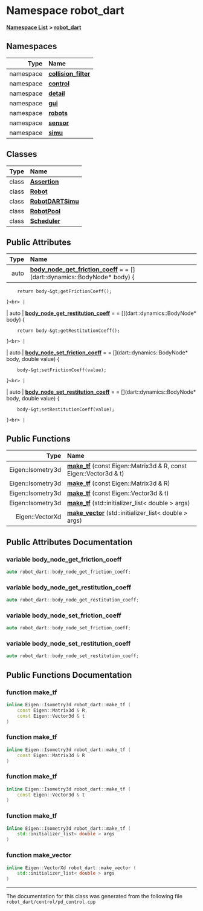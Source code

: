 

# Namespace robot\_dart



[**Namespace List**](namespaces.md) **>** [**robot\_dart**](namespacerobot__dart.md)


















## Namespaces

| Type | Name |
| ---: | :--- |
| namespace | [**collision\_filter**](namespacerobot__dart_1_1collision__filter.md) <br> |
| namespace | [**control**](namespacerobot__dart_1_1control.md) <br> |
| namespace | [**detail**](namespacerobot__dart_1_1detail.md) <br> |
| namespace | [**gui**](namespacerobot__dart_1_1gui.md) <br> |
| namespace | [**robots**](namespacerobot__dart_1_1robots.md) <br> |
| namespace | [**sensor**](namespacerobot__dart_1_1sensor.md) <br> |
| namespace | [**simu**](namespacerobot__dart_1_1simu.md) <br> |


## Classes

| Type | Name |
| ---: | :--- |
| class | [**Assertion**](classrobot__dart_1_1Assertion.md) <br> |
| class | [**Robot**](classrobot__dart_1_1Robot.md) <br> |
| class | [**RobotDARTSimu**](classrobot__dart_1_1RobotDARTSimu.md) <br> |
| class | [**RobotPool**](classrobot__dart_1_1RobotPool.md) <br> |
| class | [**Scheduler**](classrobot__dart_1_1Scheduler.md) <br> |






## Public Attributes

| Type | Name |
| ---: | :--- |
|  auto | [**body\_node\_get\_friction\_coeff**](#variable-body_node_get_friction_coeff)   = = [](dart::dynamics::BodyNode\* body) {








        return body-&gt;getFrictionCoeff();

    }<br> |
|  auto | [**body\_node\_get\_restitution\_coeff**](#variable-body_node_get_restitution_coeff)   = = [](dart::dynamics::BodyNode\* body) {








        return body-&gt;getRestitutionCoeff();

    }<br> |
|  auto | [**body\_node\_set\_friction\_coeff**](#variable-body_node_set_friction_coeff)   = = [](dart::dynamics::BodyNode\* body, double value) {






        body-&gt;setFrictionCoeff(value);

    }<br> |
|  auto | [**body\_node\_set\_restitution\_coeff**](#variable-body_node_set_restitution_coeff)   = = [](dart::dynamics::BodyNode\* body, double value) {






        body-&gt;setRestitutionCoeff(value);

    }<br> |
















## Public Functions

| Type | Name |
| ---: | :--- |
|  Eigen::Isometry3d | [**make\_tf**](#function-make_tf) (const Eigen::Matrix3d & R, const Eigen::Vector3d & t) <br> |
|  Eigen::Isometry3d | [**make\_tf**](#function-make_tf) (const Eigen::Matrix3d & R) <br> |
|  Eigen::Isometry3d | [**make\_tf**](#function-make_tf) (const Eigen::Vector3d & t) <br> |
|  Eigen::Isometry3d | [**make\_tf**](#function-make_tf) (std::initializer\_list&lt; double &gt; args) <br> |
|  Eigen::VectorXd | [**make\_vector**](#function-make_vector) (std::initializer\_list&lt; double &gt; args) <br> |




























## Public Attributes Documentation




### variable body\_node\_get\_friction\_coeff 

```C++
auto robot_dart::body_node_get_friction_coeff;
```






### variable body\_node\_get\_restitution\_coeff 

```C++
auto robot_dart::body_node_get_restitution_coeff;
```






### variable body\_node\_set\_friction\_coeff 

```C++
auto robot_dart::body_node_set_friction_coeff;
```






### variable body\_node\_set\_restitution\_coeff 

```C++
auto robot_dart::body_node_set_restitution_coeff;
```



## Public Functions Documentation




### function make\_tf 

```C++
inline Eigen::Isometry3d robot_dart::make_tf (
    const Eigen::Matrix3d & R,
    const Eigen::Vector3d & t
) 
```






### function make\_tf 

```C++
inline Eigen::Isometry3d robot_dart::make_tf (
    const Eigen::Matrix3d & R
) 
```






### function make\_tf 

```C++
inline Eigen::Isometry3d robot_dart::make_tf (
    const Eigen::Vector3d & t
) 
```






### function make\_tf 

```C++
inline Eigen::Isometry3d robot_dart::make_tf (
    std::initializer_list< double > args
) 
```






### function make\_vector 

```C++
inline Eigen::VectorXd robot_dart::make_vector (
    std::initializer_list< double > args
) 
```




------------------------------
The documentation for this class was generated from the following file `robot_dart/control/pd_control.cpp`

